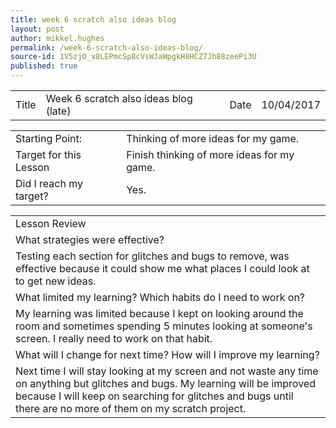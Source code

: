 ```yaml
---
title: week 6 scratch also ideas blog
layout: post
author: mikkel.hughes
permalink: /week-6-scratch-also-ideas-blog/
source-id: 1V5zjO_x8LEPmcSp8cVsWJaWpgkH8HCZ7Jh88zeePi3U
published: true
---
```

<table>
  <tr>
    <td>Title</td>
    <td>Week 6 scratch also ideas blog (late)</td>
    <td>    Date</td>
    <td>10/04/2017</td>
  </tr>
</table>


<table>
  <tr>
    <td>Starting Point:</td>
    <td>Thinking of more ideas for my game.</td>
  </tr>
  <tr>
    <td>Target for this Lesson</td>
    <td>Finish thinking of more ideas for my game.</td>
  </tr>
  <tr>
    <td>Did I reach my target? </td>
    <td>Yes.</td>
  </tr>
</table>


<table>
  <tr>
    <td>Lesson Review</td>
  </tr>
  <tr>
    <td> What strategies were effective?</td>
  </tr>
  <tr>
    <td>Testing each section for glitches and bugs to remove, was effective because it could show me what places I could look at to get new ideas.</td>
  </tr>
  <tr>
    <td>What limited my learning? Which habits do I need to work on?</td>
  </tr>
  <tr>
    <td>My learning was limited because I kept on looking around the room and sometimes spending 5 minutes looking at someone's screen. I really need to work on that habit.</td>
  </tr>
  <tr>
    <td>What will I change for next time? How will I improve my learning?</td>
  </tr>
  <tr>
    <td>Next time I will stay looking at my screen and not waste any time on anything but glitches and bugs. My learning will be improved because I will keep on searching for glitches and bugs until there are no more of them on my scratch project.</td>
  </tr>
</table>


